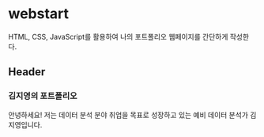 # webstart
HTML, CSS, JavaScript를 활용하여 나의 포트폴리오 웹페이지를 간단하게 작성한다.

## Header
### 김지영의 포트폴리오
안녕하세요! 저는 데이터 분석 분야 취업을 목표로 성장하고 있는 예비 데이터 분석가 김지영입니다.

